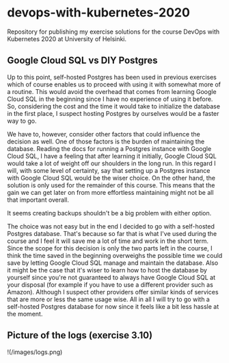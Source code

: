 # devops-with-kubernetes-2020
Repository for publishing my exercise solutions for the course DevOps with Kubernetes 2020 at University of Helsinki.

## Google Cloud SQL vs DIY Postgres

Up to this point, self-hosted Postgres has been used in previous exercises which of course enables us to proceed with using it with somewhat more of a routine.
This would avoid the overhead that comes from learning Google Cloud SQL in the beginning since I have no experience of using it before. So, considering the cost and the time it would take to initialize the database in the first place, I suspect hosting Postgres by ourselves would be a faster way to go.

We have to, however, consider other factors that could influence the decision as well. One of those factors is the burden of maintaining the database.
Reading the docs for running a Postgres instance with Google Cloud SQL, I have a feeling that after learning it initially, Google Cloud SQL would take a lot of weight off our shoulders in the long run. In this regard I will, with some level of certainty, say that setting up a Postgres instance with Google Cloud SQL would be the wiser choice.
On the other hand, the solution is only used for the remainder of this course. This means that the gain we can get later on from more effortless maintaining might not be all that important overall.

It seems creating backups shouldn't be a big problem with either option.

The choice was not easy but in the end I decided to go with a self-hosted Postgres database. That's because so far that is what I've used during the course and I feel it will save me a lot of time and work in the short term.
Since the scope for this decision is only the two parts left in the course, I think the time saved in the beginning overweighs the possible time we could save by letting Google Cloud SQL manage and maintain the database.
Also it might be the case that it's wiser to learn how to host the database by yourself since you're not guaranteed to always have Google Cloud SQL at your disposal (for example if you have to use a different provider such as Amazon).
Although I suspect other providers offer similar kinds of services that are more or less the same usage wise.
All in all I will try to go with a self-hosted Postgres database for now since it feels like a bit less hassle at the moment.

## Picture of the logs (exercise 3.10)
!(/images/logs.png)
